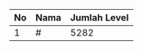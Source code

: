 | No | Nama            | Jumlah Level |
|----|-----------------|--------------|
| 1  | #    |    5282        |
